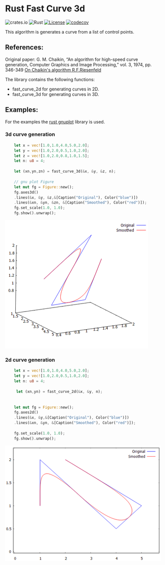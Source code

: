 # Rust Fast Curve 3d
![crates.io](https://img.shields.io/crates/v/fastcurve_3d.svg)
![Rust](https://github.com/gberrante/fastcurve_3d/workflows/Rust/badge.svg)
[![License](https://img.shields.io/badge/License-Apache%202.0-blue.svg)](https://opensource.org/licenses/Apache-2.0)
[![codecov](https://codecov.io/gh/gberrante/fastcurve_3d/branch/master/graph/badge.svg)](https://codecov.io/gh/gberrante/fastcurve_3d)

This algorithm is generates a curve from a list of control points.

## References: 
Original paper: G. M. Chaikin, “An algorithm for high-speed curve generation, Computer Graphics and Image Processing,” vol. 3, 1974, pp. 346-349
[On Chaikin's algorithm R.F.Riesenfeld](https://www.sciencedirect.com/science/article/abs/pii/0146664X75900179)

The library contains the following functions:
- fast_curve_2d for generating curves in 2D.
- fast_curve_3d for generating curves in 3D.

## Examples:
For the examples the [rust gnuplot](https://crates.io/crates/gnuplot) library is used.

### 3d curve generation
```rust
    let x = vec![1.0,1.0,4.0,5.0,2.0];
    let y = vec![1.0,2.0,0.5,1.0,2.0];
    let z = vec![1.0,2.0,0.8,1.0,1.5];
    let n: u8 = 4;

    let (xn,yn,zn) = fast_curve_3d(&x, &y, &z, n);

    // gnu plot Figure
    let mut fg = Figure::new();
    fg.axes3d()
    .lines(&x, &y, &z,&[Caption("Original"), Color("blue")])
    .lines(&xn, &yn, &zn, &[Caption("Smoothed"), Color("red")]);
    fg.set_scale(1.0, 1.0);
    fg.show().unwrap();
```
![alt text](./3dexample.png "3d curve")

### 2d curve generation
```rust
    let x = vec![1.0,1.0,4.0,5.0,2.0];
    let y = vec![1.0,2.0,0.5,1.0,2.0];
    let n: u8 = 4;

     let (xn,yn) = fast_curve_2d(&x, &y, n);


    let mut fg = Figure::new();
    fg.axes2d()
    .lines(&x, &y,&[Caption("Original"), Color("blue")])
    .lines(&xn, &yn, &[Caption("Smoothed"), Color("red")]);
    
    fg.set_scale(1.0, 1.0);
    fg.show().unwrap();
```
![alt text](./2dexample.png "3d curve")
